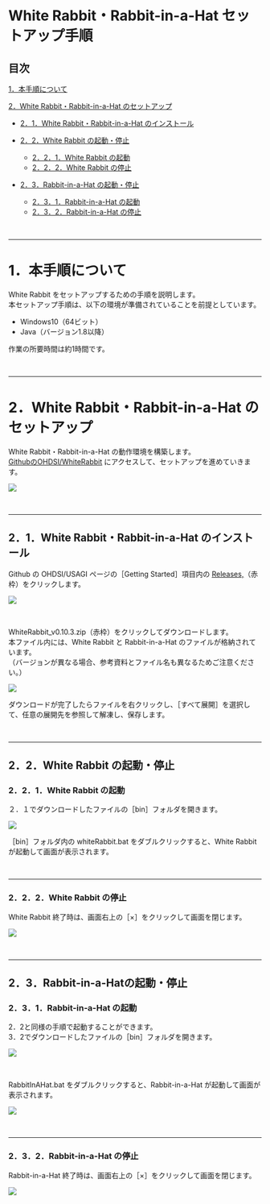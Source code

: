 # **White Rabbit・Rabbit-in-a-Hat セットアップ手順**
## **目次**
[1．本手順について](#1本手順について)  

[2．White Rabbit・Rabbit-in-a-Hat のセットアップ](#2white-rabbit・rabbit-in-a-hatのセットアップ)  
- [2．1．White Rabbit・Rabbit-in-a-Hat のインストール](#21white-rabbit・rabbit-in-a-hatのインストール)  

- [2．2．White Rabbit の起動・停止](#22white-rabbitの起動・停止)  
  - [2．2．1．White Rabbit の起動](#221white-rabbitの起動)  
  - [2．2．2．White Rabbit の停止](#222white-rabbitの停止)  
- [2．3．Rabbit-in-a-Hat の起動・停止](#23rabbit-in-a-hatの起動・停止)  

  - [2．3．1．Rabbit-in-a-Hat の起動](#231rabbit-in-a-hatの起動)  
  - [2．3．2．Rabbit-in-a-Hat の停止](#232rabbit-in-a-hatの停止)

<br>

---
# **1．本手順について**
White Rabbit をセットアップするための手順を説明します。  
本セットアップ手順は、以下の環境が準備されていることを前提としています。  

- Windows10（64ビット）
- Java（バージョン1.8以降）

作業の所要時間は約1時間です。  

<br>

---
# **2．White Rabbit・Rabbit-in-a-Hat のセットアップ**
White Rabbit・Rabbit-in-a-Hat の動作環境を構築します。  
[<ins>GithubのOHDSI/WhiteRabbit</ins>](https://github.com/OHDSI/WhiteRabbit) にアクセスして、セットアップを進めていきます。

![](Files/WhiteRabbit/image/image1.png)

<br>

---
## **2．1．White Rabbit・Rabbit-in-a-Hat のインストール**
Github の OHDSI/USAGI ページの［Getting Started］項目内の [<ins>Releases,</ins>](https://github.com/OHDSI/WhiteRabbit/releases)（赤枠）をクリックします。

![](Files/WhiteRabbit/image/image4.png)

<br>

WhiteRabbit_v0.10.3.zip（赤枠）をクリックしてダウンロードします。  
本ファイル内には、White Rabbit と Rabbit-in-a-Hat のファイルが格納されています。  
（バージョンが異なる場合、参考資料とファイル名も異なるためご注意ください。）  

![](Files/WhiteRabbit/image/image5.png)

ダウンロードが完了したらファイルを右クリックし、［すべて展開］を選択して、任意の展開先を参照して解凍し、保存します。

<br>

---
## **2．2．White Rabbit の起動・停止**
### **2．2．1．White Rabbit の起動**
２．１でダウンロードしたファイルの［bin］フォルダを開きます。

![](Files/WhiteRabbit/image/image6.png)

［bin］フォルダ内の whiteRabbit.bat をダブルクリックすると、White Rabbit が起動して画面が表示されます。

<br>

---
### **2．2．2．White Rabbit の停止**
White Rabbit 終了時は、画面右上の［×］をクリックして画面を閉じます。

![](Files/WhiteRabbit/image/image2.png)

<br>

---
## **2．3．Rabbit-in-a-Hatの起動・停止**
### **2．3．1．Rabbit-in-a-Hat の起動**
2．2と同様の手順で起動することができます。  
3．2でダウンロードしたファイルの［bin］フォルダを開きます。

![](Files/WhiteRabbit/image/image7.png)

<br>

RabbitInAHat.bat をダブルクリックすると、Rabbit-in-a-Hat が起動して画面が表示されます。

![](Files/WhiteRabbit/image/image3.png)

<br>

---
### **2．3．2．Rabbit-in-a-Hat の停止**
Rabbit-in-a-Hat 終了時は、画面右上の［×］をクリックして画面を閉じます。

![](Files/WhiteRabbit/image/image8.png)